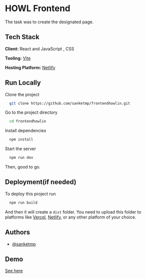 
# HOWL Frontend
The task was to create the designated page.

## Tech Stack

**Client:** React and JavaScript , CSS

**Tooling:** [Vite](https://vitejs.dev/)

**Hosting Platform:** [Netlify](https://www.netlify.com/)

## Run Locally

Clone the project

```bash
  git clone https://github.com/sanketmp/frontendhowlin.git
```

Go to the project directory

```bash
  cd frontendhowlin
```

Install dependencies

```bash
  npm install
```

Start the server

```bash
  npm run dev
```

Then, good to go.

## Deployment(if needed)

To deploy this project run

```bash
  npm run build
```

And then it will create a `dist` folder. You need to upload this folder to platforms like [Vercel](https://vercel.com/), [Netlify](https://www.netlify.com), or any other platform of your choice.





## Authors

- [@sanketmp](https://www.github.com/sanketmp)


## Demo

[See here](https://triviosa.netlify.app/)

